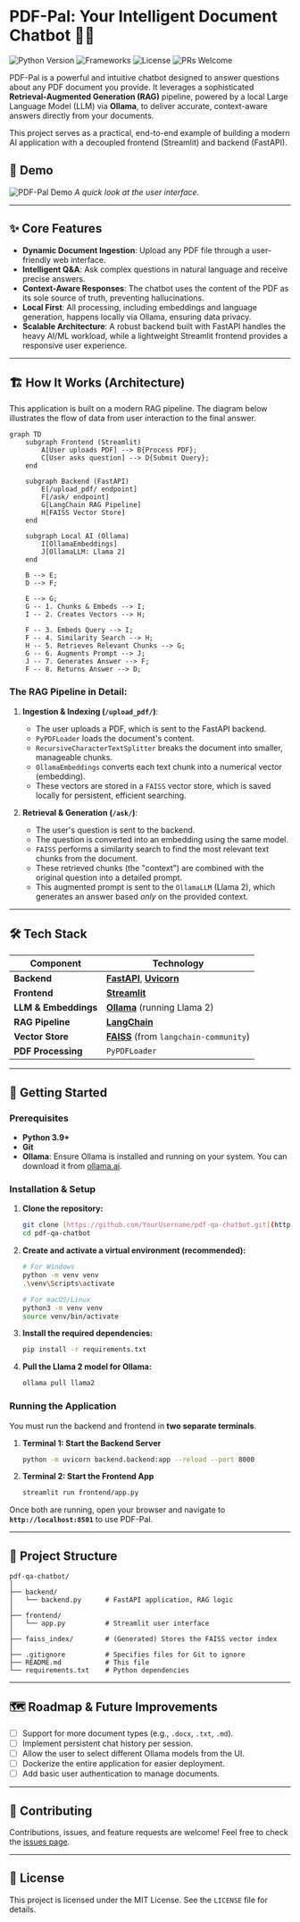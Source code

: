 # PDF-Pal: Your Intelligent Document Chatbot 📄🤖

![Python Version](https://img.shields.io/badge/python-3.9+-blue.svg)
![Frameworks](https://img.shields.io/badge/Frameworks-FastAPI%20%7C%20Streamlit-green)
![License](https://img.shields.io/badge/License-MIT-yellow.svg)
![PRs Welcome](https://img.shields.io/badge/PRs-welcome-brightgreen.svg)

PDF-Pal is a powerful and intuitive chatbot designed to answer questions about any PDF document you provide. It leverages a sophisticated **Retrieval-Augmented Generation (RAG)** pipeline, powered by a local Large Language Model (LLM) via **Ollama**, to deliver accurate, context-aware answers directly from your documents.

This project serves as a practical, end-to-end example of building a modern AI application with a decoupled frontend (Streamlit) and backend (FastAPI).

## 🎥 Demo


![PDF-Pal Demo](./docs/demo.gif)
*A quick look at the user interface.*

---

## ✨ Core Features

* **Dynamic Document Ingestion**: Upload any PDF file through a user-friendly web interface.
* **Intelligent Q&A**: Ask complex questions in natural language and receive precise answers.
* **Context-Aware Responses**: The chatbot uses the content of the PDF as its sole source of truth, preventing hallucinations.
* **Local First**: All processing, including embeddings and language generation, happens locally via Ollama, ensuring data privacy.
* **Scalable Architecture**: A robust backend built with FastAPI handles the heavy AI/ML workload, while a lightweight Streamlit frontend provides a responsive user experience.

---

## 🏗️ How It Works (Architecture)

This application is built on a modern RAG pipeline. The diagram below illustrates the flow of data from user interaction to the final answer.

```mermaid
graph TD
    subgraph Frontend (Streamlit)
        A[User uploads PDF] --> B{Process PDF};
        C[User asks question] --> D{Submit Query};
    end

    subgraph Backend (FastAPI)
        E[/upload_pdf/ endpoint]
        F[/ask/ endpoint]
        G[LangChain RAG Pipeline]
        H[FAISS Vector Store]
    end

    subgraph Local AI (Ollama)
        I[OllamaEmbeddings]
        J[OllamaLLM: Llama 2]
    end

    B --> E;
    D --> F;

    E --> G;
    G -- 1. Chunks & Embeds --> I;
    I -- 2. Creates Vectors --> H;

    F -- 3. Embeds Query --> I;
    F -- 4. Similarity Search --> H;
    H -- 5. Retrieves Relevant Chunks --> G;
    G -- 6. Augments Prompt --> J;
    J -- 7. Generates Answer --> F;
    F -- 8. Returns Answer --> D;
```

### The RAG Pipeline in Detail:

1.  **Ingestion & Indexing (`/upload_pdf/`)**:
    * The user uploads a PDF, which is sent to the FastAPI backend.
    * `PyPDFLoader` loads the document's content.
    * `RecursiveCharacterTextSplitter` breaks the document into smaller, manageable chunks.
    * `OllamaEmbeddings` converts each text chunk into a numerical vector (embedding).
    * These vectors are stored in a `FAISS` vector store, which is saved locally for persistent, efficient searching.

2.  **Retrieval & Generation (`/ask/`)**:
    * The user's question is sent to the backend.
    * The question is converted into an embedding using the same model.
    * `FAISS` performs a similarity search to find the most relevant text chunks from the document.
    * These retrieved chunks (the "context") are combined with the original question into a detailed prompt.
    * This augmented prompt is sent to the `OllamaLLM` (Llama 2), which generates an answer based *only* on the provided context.

---

## 🛠️ Tech Stack

| Component         | Technology                                                                                                    |
| ----------------- | ------------------------------------------------------------------------------------------------------------- |
| **Backend** | [**FastAPI**](https://fastapi.tiangolo.com/), [**Uvicorn**](https://www.uvicorn.org/)                           |
| **Frontend** | [**Streamlit**](https://streamlit.io/)                                                                        |
| **LLM & Embeddings** | [**Ollama**](https://ollama.ai/) (running Llama 2)                                                            |
| **RAG Pipeline** | [**LangChain**](https://www.langchain.com/)                                                                   |
| **Vector Store** | [**FAISS**](https://github.com/facebookresearch/faiss) (from `langchain-community`)                             |
| **PDF Processing**| `PyPDFLoader`                                                                                                 |

---

## 🚀 Getting Started

### Prerequisites

* **Python 3.9+**
* **Git**
* **Ollama**: Ensure Ollama is installed and running on your system. You can download it from [ollama.ai](https://ollama.ai/).

### Installation & Setup

1.  **Clone the repository:**
    ```bash
    git clone [https://github.com/YourUsername/pdf-qa-chatbot.git](https://github.com/YourUsername/pdf-qa-chatbot.git)
    cd pdf-qa-chatbot
    ```

2.  **Create and activate a virtual environment (recommended):**
    ```bash
    # For Windows
    python -m venv venv
    .\venv\Scripts\activate

    # For macOS/Linux
    python3 -m venv venv
    source venv/bin/activate
    ```

3.  **Install the required dependencies:**
    ```bash
    pip install -r requirements.txt
    ```

4.  **Pull the Llama 2 model for Ollama:**
    ```bash
    ollama pull llama2
    ```

### Running the Application

You must run the backend and frontend in **two separate terminals**.

1.  **Terminal 1: Start the Backend Server**
    ```bash
    python -m uvicorn backend.backend:app --reload --port 8000
    ```

2.  **Terminal 2: Start the Frontend App**
    ```bash
    streamlit run frontend/app.py
    ```

Once both are running, open your browser and navigate to **`http://localhost:8501`** to use PDF-Pal.

---

## 📂 Project Structure

```
pdf-qa-chatbot/
│
├── backend/
│   └── backend.py      # FastAPI application, RAG logic
│
├── frontend/
│   └── app.py          # Streamlit user interface
│
├── faiss_index/        # (Generated) Stores the FAISS vector index
│
├── .gitignore          # Specifies files for Git to ignore
├── README.md           # This file
└── requirements.txt    # Python dependencies
```

---

## 🗺️ Roadmap & Future Improvements

-   [ ] Support for more document types (e.g., `.docx`, `.txt`, `.md`).
-   [ ] Implement persistent chat history per session.
-   [ ] Allow the user to select different Ollama models from the UI.
-   [ ] Dockerize the entire application for easier deployment.
-   [ ] Add basic user authentication to manage documents.

---

## 🤝 Contributing

Contributions, issues, and feature requests are welcome! Feel free to check the [issues page](https://github.com/YourUsername/pdf-qa-chatbot/issues).

---

## 📜 License

This project is licensed under the MIT License. See the `LICENSE` file for details.